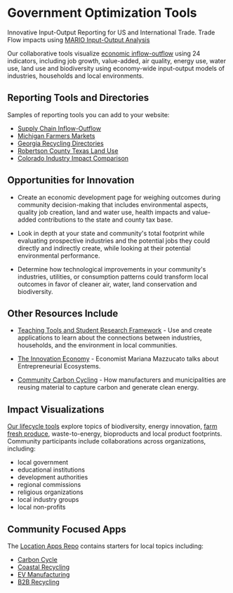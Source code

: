 # Government Optimization Tools

Innovative Input-Output Reporting for US and International Trade.
Trade Flow impacts using [MARIO Input-Output Analysis](https://mario-suite.readthedocs.io/en/latest/intro.html)


Our collaborative tools visualize [economic inflow-outflow](/localsite/info/) using 24 indicators, including job growth, value-added, air quality, energy use, water use, land use and biodiversity using economy-wide input-output models of industries, households and local environments.

<!--
and [global development goals](https://sdgs.un.org/goals) 

The U.S. Environmental Protection Agency (EPA) and the Georgia Center of Innovation for Energy Technology have teamed up with DemocracyLab Volunteers to 

, the impact tools help communities identify opportunities for economic growth and environmental improvements.  
-->

## Reporting Tools and Directories

<!-- Starting points for updating your website with lifecycle tools.-->

Samples of reporting tools you can add to your website:

<!--
[Carbon Cycle](carbon/) - Combining Wikipedia, Bloomberg and EPA data  
[Coastal Recycling](coastal/) - Southeast Georgia - Activated Carbon  
[EV Manufacturing](ev/) - LaGrange Georgia - Automotive Industries 
[Lifecycle Tools 3.0](smm/) - Concepts for upcoming USEEIO widgets
-->

- [Supply Chain Inflow-Outflow](../apps/)
- [Michigan Farmers Markets](../localsite/map/#state=MI&show=farmfresh)  
- [Georgia Recycling Directories](../recycling/georgia/)  
- [Robertson County Texas Land Use](../localsite/info/#state=TX&geoview=state&geo=US48395&set=land&indicators=LAND,MNRL,PEST,METL,CRHW,CMSW,FMSW,CCDD)  
- [Colorado Industry Impact Comparison](../localsite/info/#state=CO)  
<!--
- [Georgia B2B Recyclers](../localsite/map/#show=recyclers&state=GA)  
- [Georgia Wastewater Facilities](../localsite/map/#show=wastewater&state=GA)  
- [Georgia Solid Waste Map](../localsite/map/#show=solidwaste&state=GA&cat=Operating)  
- [Georgia Vehicle Parts Manufacturing](../apps/ev/)  
-->


<!--
- [Environmental Impact Profile "Nutritional Labels"](../io/template/)  
- [Mockup of SMM/LCA 3.0](../apps/smm/)  
- [Coastal Recycling - Activated Carbon - Inflow Sources](../apps/coastal/) 
-->

## Opportunities for Innovation

- Create an economic development page for weighing outcomes during community decision-making that includes environmental aspects, quality job creation, land and water use, health impacts and value-added contributions to the state and county tax base.

- Look in depth at your state and community's total footprint while evaluating prospective industries and the potential jobs they could directly and indirectly create, while looking at their potential environmental performance.
 
- Determine how technological improvements in your community's industries, utilities, or consumption patterns could transform local outcomes in favor of cleaner air, water, land conservation and biodiversity.


## Other Resources Include

- [Teaching Tools&nbsp;and&nbsp;Student Research Framework](learn) - Use and create applications to learn about the connections between industries, households, and the environment in local communities.

- [The Innovation Economy](https://hbr.org/podcast/2019/04/the-innovation-economy) - Economist Mariana Mazzucato talks about Entrepreneurial Ecosystems.

- [Community Carbon Cycling](../community/carbon-capture/) - How manufacturers and municipalities are reusing material to capture carbon and generate clean energy.  


## Impact Visualizations

[Our lifecycle tools](../community/tools/) explore topics of biodiversity, energy innovation, [farm fresh produce](../localsite/info/#show=farmfresh&state=GA), waste-to-energy, bioproducts and local product footprints. Community participants include collaborations across organizations, including:

- local government
- educational institutions
- development authorities
- regional commissions
- religious organizations
- local industry groups
- local non-profits   


## Community Focused Apps

The [Location Apps Repo](../apps/) contains starters for local topics including:
- <a href="../apps/carbon/">Carbon Cycle</a>
- <a href="../apps/coastal/">Coastal Recycling</a>
- <a href="../apps/ev/">EV Manufacturing</a>
- <a href="../recycling/">B2B Recycling</a>
<!--
[West Central Georgia](../localsite/info/#state=GA&regiontitle=West+Central+Georgia&geo=US13045,US13077,US13143,US13145,US13149,US13199,US13223,US13233,US13263,US13285,US01111,US01017&lat=33.0362&lon=-85.0322&show=parts) - Automotive Parts Industry -  Transformations for Electric Vehicle Production  
[Coastal Georgia](../localsite/info/#state=GA&regiontitle=Coastal+Georgia&show=bioeconomy) - Waste to Energy Bioeconomy  
[Southeast Georgia](../localsite/info/#state=GA&regiontitle=Southeast+Georgia&geo=US13001,US13005,US13127,US13161,US13229,US13305&lat=31.1891&lon=-81.4979&show=bioeconomy) (Brunswick 6 county region) - Waste to Energy Bioeconomy  
[View industries by county](../localsite/info/#state=GA&view=counties)  

## Participation Requirements
- Communities must be interested in economic development and sustainability
- Communities must commit to participation throughout the [project timeline](../about/index.html#Timeline)
- Communities must express a desire in using the tool to inform decision making

## Our Team's Commitment
- We will leverage our time, expertise and resources to develop a [community web application](../projects) for you
- Provide a team of interns to build core functionality and collect local data
- Conduct a volunteer application development event to build the application
- Activate the application tools for your community and provide training
- Provide an educational module for your schools 
- All partners will highlight your community project in national communications
-->